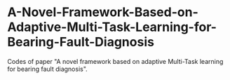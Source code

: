 # A-Novel-Framework-Based-on-Adaptive-Multi-Task-Learning-for-Bearing-Fault-Diagnosis
Codes of paper "A novel framework based on adaptive Multi-Task learning for bearing fault diagnosis".
